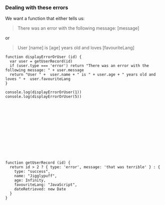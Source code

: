 ### Dealing with these errors

We want a function that either tells us:

> There was an error with the following message: [message]

or

> User [name] is [age] years old and loves [favouriteLang]

```
function displayErrorOrUser (id) {
  var user = getUserRecord(id)
  if (user.type === 'error') return "There was an error with the following message: " + user.message
  return "User " +  user.name + " is " + user.age + " years old and loves " +  user.favouriteLang
}

console.log(displayErrorOrUser(1))
console.log(displayErrorOrUser(5))
```


```













function getUserRecord (id) {
  return id > 2 ? { type: 'error', message: 'that was terrible' } : {
    type: "success",
    name: "Jigglypuff",
    age: Infinity,
    favouriteLang: "JavaScript",
    dateRetrieved: new Date
  }
}
```
